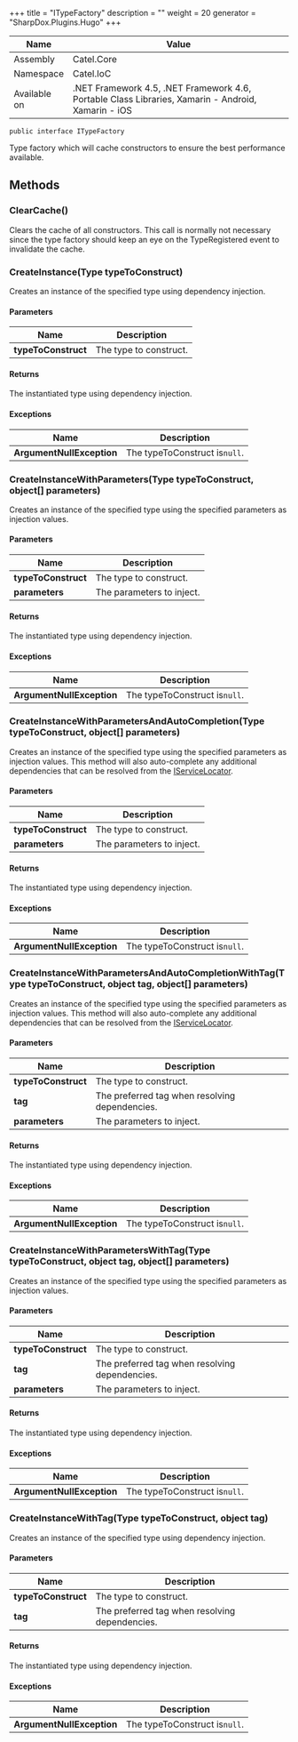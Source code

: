 

+++
title = "ITypeFactory" 
description = ""
weight = 20
generator = "SharpDox.Plugins.Hugo"
+++

Name|Value
---|---
Assembly|Catel.Core
Namespace|Catel.IoC
Available on|.NET Framework 4.5, .NET Framework 4.6, Portable Class Libraries, Xamarin - Android, Xamarin - iOS

```
public interface ITypeFactory
```

Type factory which will cache constructors to ensure the best performance available.

## Methods

### ClearCache()

Clears the cache of all constructors. This call is normally not necessary since the type factory should keep an eye on the TypeRegistered event to invalidate the cache.

### CreateInstance(Type typeToConstruct)

Creates an instance of the specified type using dependency injection.

#### Parameters

Name|Description
---|---
**typeToConstruct**|The type to construct.

#### Returns

The instantiated type using dependency injection.

#### Exceptions

Name|Description
---|---
**ArgumentNullException**|The typeToConstruct is`null`.

### CreateInstanceWithParameters(Type typeToConstruct, object[] parameters)

Creates an instance of the specified type using the specified parameters as injection values.

#### Parameters

Name|Description
---|---
**typeToConstruct**|The type to construct.
**parameters**|The parameters to inject.

#### Returns

The instantiated type using dependency injection.

#### Exceptions

Name|Description
---|---
**ArgumentNullException**|The typeToConstruct is`null`.

### CreateInstanceWithParametersAndAutoCompletion(Type typeToConstruct, object[] parameters)

Creates an instance of the specified type using the specified parameters as injection values. This method will also auto-complete any additional dependencies that can be resolved from the [IServiceLocator](#).

#### Parameters

Name|Description
---|---
**typeToConstruct**|The type to construct.
**parameters**|The parameters to inject.

#### Returns

The instantiated type using dependency injection.

#### Exceptions

Name|Description
---|---
**ArgumentNullException**|The typeToConstruct is`null`.

### CreateInstanceWithParametersAndAutoCompletionWithTag(Type typeToConstruct, object tag, object[] parameters)

Creates an instance of the specified type using the specified parameters as injection values. This method will also auto-complete any additional dependencies that can be resolved from the [IServiceLocator](#).

#### Parameters

Name|Description
---|---
**typeToConstruct**|The type to construct.
**tag**|The preferred tag when resolving dependencies.
**parameters**|The parameters to inject.

#### Returns

The instantiated type using dependency injection.

#### Exceptions

Name|Description
---|---
**ArgumentNullException**|The typeToConstruct is`null`.

### CreateInstanceWithParametersWithTag(Type typeToConstruct, object tag, object[] parameters)

Creates an instance of the specified type using the specified parameters as injection values.

#### Parameters

Name|Description
---|---
**typeToConstruct**|The type to construct.
**tag**|The preferred tag when resolving dependencies.
**parameters**|The parameters to inject.

#### Returns

The instantiated type using dependency injection.

#### Exceptions

Name|Description
---|---
**ArgumentNullException**|The typeToConstruct is`null`.

### CreateInstanceWithTag(Type typeToConstruct, object tag)

Creates an instance of the specified type using dependency injection.

#### Parameters

Name|Description
---|---
**typeToConstruct**|The type to construct.
**tag**|The preferred tag when resolving dependencies.

#### Returns

The instantiated type using dependency injection.

#### Exceptions

Name|Description
---|---
**ArgumentNullException**|The typeToConstruct is`null`.

